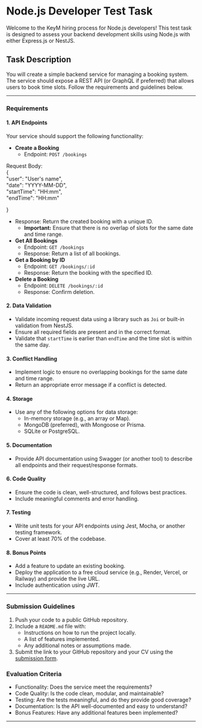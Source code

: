 # **Node.js Developer Test Task**

Welcome to the KeyM hiring process for Node.js developers\! This test task is designed to assess your backend development skills using Node.js with either Express.js or NestJS.

## **Task Description**

You will create a simple backend service for managing a booking system. The service should expose a REST API (or GraphQL if preferred) that allows users to book time slots. Follow the requirements and guidelines below.

---

### **Requirements**

#### **1\. API Endpoints**

Your service should support the following functionality:

* **Create a Booking**  
  * Endpoint: `POST /bookings`

Request Body:  
{  
  "user": "User's name",  
  "date": "YYYY-MM-DD",  
  "startTime": "HH:mm",  
  "endTime": "HH:mm"

}

* Response: Return the created booking with a unique ID.  
  * **Important:** Ensure that there is no overlap of slots for the same date and time range.  
* **Get All Bookings**  
  * Endpoint: `GET /bookings`  
  * Response: Return a list of all bookings.  
* **Get a Booking by ID**  
  * Endpoint: `GET /bookings/:id`  
  * Response: Return the booking with the specified ID.  
* **Delete a Booking**  
  * Endpoint: `DELETE /bookings/:id`  
  * Response: Confirm deletion.

#### **2\. Data Validation**

* Validate incoming request data using a library such as `Joi` or built-in validation from NestJS.  
* Ensure all required fields are present and in the correct format.  
* Validate that `startTime` is earlier than `endTime` and the time slot is within the same day.

#### **3\. Conflict Handling**

* Implement logic to ensure no overlapping bookings for the same date and time range.  
* Return an appropriate error message if a conflict is detected.

#### **4\. Storage**

* Use any of the following options for data storage:  
  * In-memory storage (e.g., an array or Map).  
  * MongoDB (preferred), with Mongoose or Prisma.  
  * SQLite or PostgreSQL.

#### **5\. Documentation**

* Provide API documentation using Swagger (or another tool) to describe all endpoints and their request/response formats.

#### **6\. Code Quality**

* Ensure the code is clean, well-structured, and follows best practices.  
* Include meaningful comments and error handling.

#### **7\. Testing**

* Write unit tests for your API endpoints using Jest, Mocha, or another testing framework.  
* Cover at least 70% of the codebase.

#### **8\. Bonus Points**

* Add a feature to update an existing booking.  
* Deploy the application to a free cloud service (e.g., Render, Vercel, or Railway) and provide the live URL.  
* Include authentication using JWT.

---

### **Submission Guidelines**

1. Push your code to a public GitHub repository.  
2. Include a `README.md` file with:  
   * Instructions on how to run the project locally.  
   * A list of features implemented.  
   * Any additional notes or assumptions made.  
3. Submit the link to your GitHub repository and your CV using the [submission form](https://calendly.com/career-key-m/nodejs-interview).  
   

### **Evaluation Criteria**

* Functionality: Does the service meet the requirements?  
* Code Quality: Is the code clean, modular, and maintainable?  
* Testing: Are the tests meaningful, and do they provide good coverage?  
* Documentation: Is the API well-documented and easy to understand?  
* Bonus Features: Have any additional features been implemented?

---

